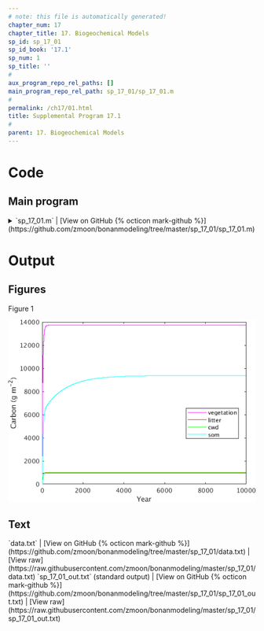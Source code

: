 ```yaml
---
# note: this file is automatically generated!
chapter_num: 17
chapter_title: 17. Biogeochemical Models
sp_id: sp_17_01
sp_id_book: '17.1'
sp_num: 1
sp_title: ''
# 
aux_program_repo_rel_paths: []
main_program_repo_rel_path: sp_17_01/sp_17_01.m
# 
permalink: /ch17/01.html
title: Supplemental Program 17.1
# 
parent: 17. Biogeochemical Models
---
```


# Code

## Main program

<details>
  <summary markdown="span">
    `sp_17_01.m`
    <span class="program-code-link-sep">|</span>
    [View on GitHub {% octicon mark-github %}](https://github.com/zmoon/bonanmodeling/tree/master/sp_17_01/sp_17_01.m)
  </summary>

```matlab
% Supplemental program 17.1

% -----------------------------
% Example of a simple BGC model
% -----------------------------

% --------------
% Initialization
% --------------

% --- number of pools

npool = 9;

% --- NPP (gC/m2/day)

U = 1000 / 365;

% --- NPP partitioning: B(i,1) = NPP partitioning to pool i

B(1,1) = 0.25;            % leaf
B(2,1) = 0.55;            % fine root
B(3,1) = 0.20;            % wood
B(4,1) = 0;               % metabolic litter
B(5,1) = 0;               % structural litter
B(6,1) = 0;               % coarse woody debris
B(7,1) = 0;               % fast SOM
B(8,1) = 0;               % slow SOM
B(9,1) = 0;               % passive SOM

% --- base turnover rate: K(i,i) = base turnover rate for pool i (/day)

K = zeros(npool,npool);   % zero array elements

K(1,1) = 1.12 / 365;      % leaf
K(2,2) = 0.10 / 365;      % fine root
K(3,3) = 0.025 / 365;     % wood
K(4,4) = 10.0 / 365;      % metabolic litter
K(5,5) = 0.95 / 365;      % structural litter
K(6,6) = 0.49 / 365;      % coarse woody debris
K(7,7) = 1.97 / 365;      % fast SOM
K(8,8) = 0.108 / 365;     % slow SOM
K(9,9) = 0.0024 / 365;    % passive SOM

% --- carbon transfer matrix: A(i,j) = fractional carbon flow from pool j that enters pool i

A = zeros(npool,npool);

A(1,1) = -1;
A(2,2) = -1;
A(3,3) = -1;
A(4,4) = -1;
A(5,5) = -1;
A(6,6) = -1;
A(7,7) = -1;
A(8,8) = -1;
A(9,9) = -1;

A(4,1) = 0.67;
A(5,1) = 0.33;
A(4,2) = 0.58;
A(5,2) = 0.42;
A(6,3) = 1.00;
A(7,4) = 0.45;
A(7,5) = 0.36;
A(8,5) = 0.14;
A(7,6) = 0.24;
A(8,6) = 0.28;
A(8,7) = 0.39;
A(9,7) = 0.006;
A(9,8) = 0.003;

% --- environmental scalar: xi(i,i) = environmental scalar for pool i

xi = zeros(npool,npool);

xi(1,1) = 1.01;
xi(2,2) = 1.00;
xi(3,3) = 1.00;
xi(4,4) = 0.40;
xi(5,5) = 0.40;
xi(6,6) = 0.40;
xi(7,7) = 0.40;
xi(8,8) = 0.40;
xi(9,9) = 0.40;

% --- initial pool size: C(i,1) = carbon for pool i (g C/m2)

C = zeros(npool,1);

% ------------------
% Time stepping loop
% ------------------

% --- length of time step (days)

dt = 1;

% --- number of years to simulate 

nyears = 10000;

% --- days per month

ndays = [31, 28, 31, 30, 31, 30, 31, 31, 30, 31, 30, 31];

% --- initialize step counter

nstep = 0;

% --- advance time

for year = 1:nyears
   for month = 1:12
      for day = 1:ndays(month)

         nstep = nstep + 1;       % step counter
         cumyear = nstep / 365;   % cumulative year

         % calculate pool increment dC for each pool - this is the full caculation for each pool

%        dC(1,1) = U * B(1,1) - xi(1,1) * K(1,1) * C(1,1);
%        dC(2,1) = U * B(2,1) - xi(2,2) * K(2,2) * C(2,1);
%        dC(3,1) = U * B(3,1) - xi(3,3) * K(3,3) * C(3,1);

%        dC(4,1) = A(4,1)*xi(1,1)*K(1,1)*C(1,1) + A(4,2)*xi(2,2)*K(2,2)*C(2,1) - xi(4,4)*K(4,4)*C(4,1);
%        dC(5,1) = A(5,1)*xi(1,1)*K(1,1)*C(1,1) + A(5,2)*xi(2,2)*K(2,2)*C(2,1) - xi(5,5)*K(5,5)*C(5,1);
%        dC(6,1) = xi(3,3)*K(3,3)*C(3,1) - xi(6,6)*K(6,6)*C(6,1);

%        dC(7,1) = A(7,4)*xi(4,4)*K(4,4)*C(4,1) + A(7,5)*xi(5,5)*K(5,5)*C(5,1) ...
%                + A(7,6)*xi(6,6)*K(6,6)*C(6,1) - xi(7,7)*K(7,7)*C(7,1);

%        dC(8,1) = A(8,5)*xi(5,5)*K(5,5)*C(5,1) + A(8,6)*xi(6,6)*K(6,6)*C(6,1) ...
%                + A(8,7)*xi(7,7)*K(7,7)*C(7,1) - xi(8,8)*K(8,8)*C(8,1);

%        dC(9,1) = A(9,7)*xi(7,7)*K(7,7)*C(7,1) + A(9,8)*xi(8,8)*K(8,8)*C(8,1) ...
%                - xi(9,9)*K(9,9)*C(9,1);

         % ... or calculate pool increment dC for each pool i - this is the generalized calculation

         for i = 1:npool
            dC(i,1) = U * B(i,1) - xi(i,i) * K(i,i) * C(i,1);
            for j = 1:npool
               if (j ~= i)
                  dC(i,1) = dC(i,1) + A(i,j) * xi(j,j) * K(j,j) * C(j,1);
               end
            end
         end

         % ... or use matrix algebra: dC = B * U + A * xi * K * C

%        dC = B * U + A * xi * K * C;

         % heterotrophic respiration

%        RH = (1 - A(7,4))          * xi(4,4) * K(4,4) * C(4,1) ...
%           + (1 - A(7,5) - A(8,5)) * xi(5,5) * K(5,5) * C(5,1) ...
%           + (1 - A(7,6) - A(8,6)) * xi(6,6) * K(6,6) * C(6,1) ...
%           + (1 - A(8,7) - A(9,7)) * xi(7,7) * K(7,7) * C(7,1) ...
%           + (1 - A(9,8))          * xi(8,8) * K(8,8) * C(8,1) ...
%           +                         xi(9,9) * K(9,9) * C(9,1);

         % ... or this is the generalized calculation

         RH = xi(9,9) * K(9,9) * C(9,1);
         for j = 4:8
            suma = 0;
            for i = 4:9
               if (i ~= j)
                  suma = suma + A(i,j);
               end
            end
            RH = RH + (1 - suma) * xi(j,j) * K(j,j) * C(j,1);
         end

         % update pools

         for i = 1:npool
            C(i,1) = C(i,1) + dC(i,1) * dt;
         end

         vegc = C(1,1) + C(2,1) + C(3,1);     % vegetation: leaf + root + wood
         litc = C(4,1) + C(5,1);              % litter: metabolic + structural
         cwdc = C(6,1);                       % coarse woody debris
         somc = C(7,1) + C(8,1) + C(9,1);     % soil organic matter: fast + slow + passive
         totc = vegc + litc + cwdc + somc;    % total carbon

         % balance check

         dCtot = 0;
         for i = 1:npool
            dCtot = dCtot + dC(i,1);
         end

         err = U - (RH + dCtot);
         if (abs(err) > 1e-12)
            fprintf('err = %15.5f\n',err)
            error ('BALANCE CHECK ERROR')
         end

      end
   end

   % save annual output for graphing

   x1(year) = cumyear;
   y1(year) = vegc;
   y2(year) = litc;
   y3(year) = cwdc;
   y4(year) = somc;
   y5(year) = totc;

   fprintf('year = %8.1f\n',cumyear)

end

% ----------------------
% write final pools
% ----------------------

fprintf('%8.1f %15.5f %15.5f %15.5f %15.5f %15.5f\n',cumyear,vegc,litc,cwdc,somc,totc)

% ----------------------
% equilibrium pool sizes
% ----------------------

C_eq = -U * ((A * xi * K) \ B);

vegc = C_eq(1,1) + C_eq(2,1) + C_eq(3,1);
litc = C_eq(4,1) + C_eq(5,1);
cwdc = C_eq(6,1);
somc = C_eq(7,1) + C_eq(8,1) + C_eq(9,1);
totc = vegc + litc + cwdc + somc;

fprintf('%8.1f %15.5f %15.5f %15.5f %15.5f %15.5f\n',cumyear,vegc,litc,cwdc,somc,totc)

% ----------------------
% graph data
% ----------------------

plot(x1,y1,'m-',x1,y2,'r-',x1,y3,'g-',x1,y4,'c-')
xlabel('Year')
ylabel('Carbon (g m^{-2})')
legend('vegetation','litter','cwd','som','Location','best')

% ----------------------------------
% Write formated output to text file
% ----------------------------------

data = [x1; y1; y2; y3; y4; y5];
fileID = fopen('data.txt','w');
fprintf(fileID,'%8s %15s %15s %15s %15s %15s\n','year','vegc','litc','cwdc','somc','totc');
fprintf(fileID,'%8.1f %15.5f %15.5f %15.5f %15.5f %15.5f\n',data);
fclose(fileID);
```
{: #main-program-code}

</details>



# Output

## Figures

Figure 1

<img src="https://raw.githubusercontent.com/zmoon/bonanmodeling/master/sp_17_01/fig01.png">

## Text
<span class="main-program-output-text-file-links-only">
  `data.txt`
  <span class="program-code-link-sep">|</span>
  [View on GitHub {% octicon mark-github %}](https://github.com/zmoon/bonanmodeling/tree/master/sp_17_01/data.txt)
  <span class="program-code-link-sep">|</span>
  [View raw](https://raw.githubusercontent.com/zmoon/bonanmodeling/master/sp_17_01/data.txt)
</span>
<span class="main-program-output-text-file-links-only">
  `sp_17_01_out.txt` (standard output)
  <span class="program-code-link-sep">|</span>
  [View on GitHub {% octicon mark-github %}](https://github.com/zmoon/bonanmodeling/tree/master/sp_17_01/sp_17_01_out.txt)
  <span class="program-code-link-sep">|</span>
  [View raw](https://raw.githubusercontent.com/zmoon/bonanmodeling/master/sp_17_01/sp_17_01_out.txt)
</span>